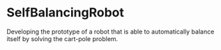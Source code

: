 # SelfBalancingRobot
Developing the prototype of a robot that is able to automatically balance itself by solving the cart-pole problem.
